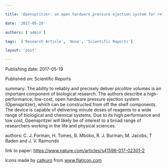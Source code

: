 ---
title: 'Openspritzer: an open hardware pressure ejection system for reliably delivering picolitre volumes'
date: '2017-05-19'
authors: ['admin']
tags:  ['Research Article', 'None', 'Scientific Reports']
layout: 'post'
---
Publishing date: 2017-05-19

Published on: Scientific Reports

summary: The ability to reliably and precisely deliver picolitre volumes is an important component of biological research. The authors describe a high-performance, low-cost, open hardware pressure ejection system (Openspritzer), which can be constructed from off the shelf components. The device is capable of delivering minute doses of reagents to a wide range of biological and chemical systems. Due to its high performance and low cost, Openspritzer will likely be of interest to a broad range of researchers working in the life and physical sciences.

authors: C. J. Forman, H. Tomes, B. Mbobo, R. J. Burman, M. Jacobs, T Baden and J. V. Raimondo

link to paper: https://www.nature.com/articles/s41598-017-02301-2

Icons made by <a href="https://www.flaticon.com/free-icon/bookshelves_3576884" title="catkuro">catkuro</a> from <a href="https://www.flaticon.com/" title="Flaticon"> www.flaticon.com</a>